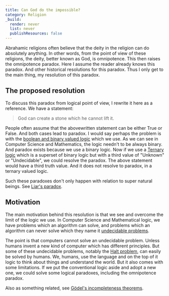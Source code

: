 ```yaml
---
title: Can God do the impossible?
category: Religion
_build:
  render: never
  list: never
  publishResources: false
---
```


Abrahamic religions often believe that the deity in the religion can do absolutely anything. In other words, from the point of view of these religions, the deity, better known as God, is omnipotence. This then raises the omnipotence paradox. Here I assume the reader already knows this paradox. And other historical resolutions for this paradox. Thus I only get to the main thing, my resolution of this paradox.

## The proposed resolution

To discuss this paradox from logical point of view, I rewrite it here as a reference. We have a statement:

> God can create a stone which he cannot lift it.

People often assume that the abovewritten statement can be either True or False. And both cases lead to paradox. I would say perhaps the problem is with the [boolean and binary valued logic](https://en.wikipedia.org/wiki/Boolean_algebra) which we use. As we can see in Computer Science and Mathematics, the logic needn't to be always binary. And paradox exists because we use a binary logic. Now if we use a [Ternary logic](https://en.wikipedia.org/wiki/Three-valued_logic) which is a superset of binary logic but with a third value of "Unknown" or "Undecidable", we could resolve the paradox. The above statement would have a third truth value. And it does not resolve to paradox, in a ternary valued logic.

Such these paradoxes don't only happen with relation to super natural beings. See [Liar's paradox](https://en.wikipedia.org/wiki/Liar_paradox).

## Motivation

The main motivation behind this resolution is that we see and overcome the limit of the logic we use. In Computer Science and Mathematical logic, we have problems which an algorithm can solve, and problems which an algorithm can never solve which they name it [undecidable problems](https://en.wikipedia.org/wiki/Undecidable_problem).

The point is that computers cannot solve an undecidable problem. Unless humans invent a new kind of computer which has different principles. But some of these undecidable problems, notably the [Halt problem](https://en.wikipedia.org/wiki/Halting_problem), can easily be solved by humans. We, humans, use the language and on the top of it logic to think about things and understand the world. But it also comes with some limitations. If we put the conventional logic aside and adopt a new one, we could solve some logical paradoxes, including the omnipotence paradox.

Also as something related, see [Gödel's incompleteness theorems](https://en.wikipedia.org/wiki/G%C3%B6del%27s_incompleteness_theorems).

